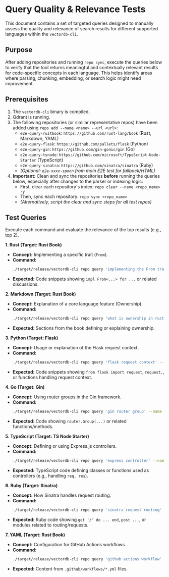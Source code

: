 # Query Quality & Relevance Tests

This document contains a set of targeted queries designed to manually assess the quality and relevance of search results for different supported languages within the `vectordb-cli`.

## Purpose

After adding repositories and running `repo sync`, execute the queries below to verify that the tool returns meaningful and contextually relevant results for code-specific concepts in each language. This helps identify areas where parsing, chunking, embedding, or search logic might need improvement.

## Prerequisites

1.  The `vectordb-cli` binary is compiled.
2.  Qdrant is running.
3.  The following repositories (or similar representative repos) have been added using `repo add --name <name> --url <url>`:
    *   `e2e-query-rustbook`: `https://github.com/rust-lang/book` (Rust, Markdown, YAML)
    *   `e2e-query-flask`: `https://github.com/pallets/flask` (Python)
    *   `e2e-query-gin`: `https://github.com/gin-gonic/gin` (Go)
    *   `e2e-query-tsnode`: `https://github.com/microsoft/TypeScript-Node-Starter` (TypeScript)
    *   `e2e-query-sinatra`: `https://github.com/sinatra/sinatra` (Ruby)
    *   *(Optional: `e2e-xxxx-spoon` from main E2E test for fallback/HTML)*
4.  **Important:** Clean and sync the repositories **before** running the queries below, especially after changes to the parser or indexing logic:
    *   First, clear each repository's index: `repo clear --name <repo_name> -y`
    *   Then, sync each repository: `repo sync <repo_name>`
    *   *(Alternatively, script the clear and sync steps for all test repos)*

## Test Queries

Execute each command and evaluate the relevance of the top results (e.g., top 2).

**1. Rust (Target: Rust Book)**

*   **Concept:** Implementing a specific trait (`From`).
*   **Command:**
    ```bash
    ./target/release/vectordb-cli repo query 'implementing the From trait' --name e2e-query-rustbook --lang rust --limit 2
    ```
*   **Expected:** Code snippets showing `impl From<...> for ...` or related discussions.

**2. Markdown (Target: Rust Book)**

*   **Concept:** Explanation of a core language feature (Ownership).
*   **Command:**
    ```bash
    ./target/release/vectordb-cli repo query 'what is ownership in rust?' --name e2e-query-rustbook --lang markdown --limit 2
    ```
*   **Expected:** Sections from the book defining or explaining ownership.

**3. Python (Target: Flask)**

*   **Concept:** Usage or explanation of the Flask request context.
*   **Command:**
    ```bash
    ./target/release/vectordb-cli repo query 'flask request context' --name e2e-query-flask --lang python --limit 2
    ```
*   **Expected:** Code snippets showing `from flask import request`, `request.`, or functions handling request context.

**4. Go (Target: Gin)**

*   **Concept:** Using router groups in the Gin framework.
*   **Command:**
    ```bash
    ./target/release/vectordb-cli repo query 'gin router group' --name e2e-query-gin --lang go --limit 2
    ```
*   **Expected:** Code showing `router.Group(...)` or related functions/methods.

**5. TypeScript (Target: TS Node Starter)**

*   **Concept:** Defining or using Express.js controllers.
*   **Command:**
    ```bash
    ./target/release/vectordb-cli repo query 'express controller' --name e2e-query-tsnode --lang typescript --limit 2
    ```
*   **Expected:** TypeScript code defining classes or functions used as controllers (e.g., handling `req, res`).

**6. Ruby (Target: Sinatra)**

*   **Concept:** How Sinatra handles request routing.
*   **Command:**
    ```bash
    ./target/release/vectordb-cli repo query 'sinatra request routing' --name e2e-query-sinatra --lang ruby --limit 2
    ```
*   **Expected:** Ruby code showing `get '/' do ... end`, `post ...`, or modules related to routing/requests.

**7. YAML (Target: Rust Book)**

*   **Concept:** Configuration for GitHub Actions workflows.
*   **Command:**
    ```bash
    ./target/release/vectordb-cli repo query 'github actions workflow' --name e2e-query-rustbook --lang yaml --limit 2
    ```
*   **Expected:** Content from `.github/workflows/*.yml` files. 